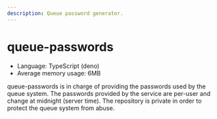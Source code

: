 ```yaml
---
description: Queue password generator.
---
```


# queue-passwords

* Language: TypeScript \(deno\)
* Average memory usage: 6MB

queue-passwords is in charge of providing the passwords used by the queue system. The passwords provided by the service are per-user and change at midnight \(server time\). The repository is private in order to protect the queue system from abuse.



